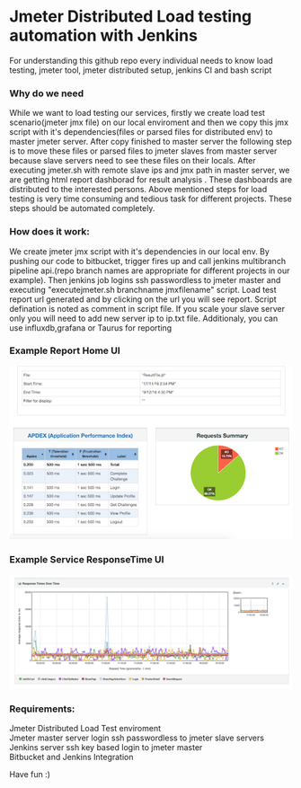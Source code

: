 # Jmeter Distributed Load testing automation with Jenkins

For  understanding this github repo every individual needs to know load testing, jmeter tool, jmeter distributed setup, jenkins CI and bash script 

### Why do we need
While we want to load testing  our services, firstly we create load test scenario(jmeter jmx file) on our local enviroment and then we copy this jmx script with it's dependencies(files or parsed files for distributed env) to master jmeter server. After copy finished to master server the following step is to  move these  files or parsed files to jmeter slaves from master server  because slave servers need to see these files on their locals.  After executing  jmeter.sh with remote slave ips and jmx path in master server, we are getting html report dashborad for result analysis .  These dashboards are distributed to the interested persons. 
Above mentioned steps for load testing is very time consuming and  tedious task for different projects. These steps should be automated completely.

### How does it work: 
We create jmeter jmx  script with it's dependencies in our local env. By pushing our code to bitbucket,  trigger fires up and call  jenkins multibranch pipeline api.(repo branch names are appropriate for different projects in our example). Then jenkins job logins  ssh passwordless to jmeter master and executing "executejmeter.sh branchname jmxfilename" script. Load test report url generated and by clicking on the url you will see  report. Script defination is noted as comment in script file. If you scale your slave server only you will need to add new server ip to ip.txt file. Additionaly,  you can use influxdb,grafana or Taurus  for reporting

### Example Report Home  UI 
![Screenshot](example_report.png)

### Example Service ResponseTime UI 
![Screenshot](responcetime.png)

### Requirements: 
Jmeter Distributed Load Test enviroment <br />
Jmeter master server login ssh passwordless to jmeter slave servers <br />
Jenkins server ssh key based login to jmeter  master <br />
Bitbucket and Jenkins Integration <br />

Have fun :) 